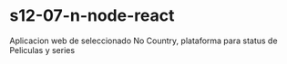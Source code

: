 # s12-07-n-node-react
Aplicacion web de seleccionado No Country, plataforma para status de Peliculas y series
